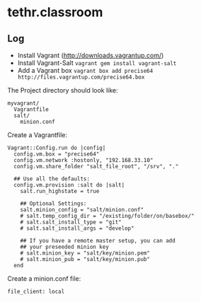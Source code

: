 tethr.classroom
===============

Log
---

- Install Vagrant (http://downloads.vagrantup.com/)
- Install Vagrant-Salt ``vagrant gem install vagrant-salt``
- Add a Vagrant box ``vagrant box add precise64 http://files.vagrantup.com/precise64.box``

The Project directory should look like:

    myvagrant/
      Vagrantfile
      salt/
        minion.conf

Create a Vagrantfile:

    Vagrant::Config.run do |config|
      config.vm.box = "precise64"
      config.vm.network :hostonly, "192.168.33.10"
      config.vm.share_folder "salt_file_root", "/srv", "."
      
      ## Use all the defaults:
      config.vm.provision :salt do |salt|
        salt.run_highstate = true

        ## Optional Settings:
        salt.minion_config = "salt/minion.conf"
        # salt.temp_config_dir = "/existing/folder/on/basebox/"
        # salt.salt_install_type = "git"
        # salt.salt_install_args = "develop"
    
        ## If you have a remote master setup, you can add
        ## your preseeded minion key
        # salt.minion_key = "salt/key/minion.pem"
        # salt.minion_pub = "salt/key/minion.pub"
      end


Create a minion.conf file:

    file_client: local

